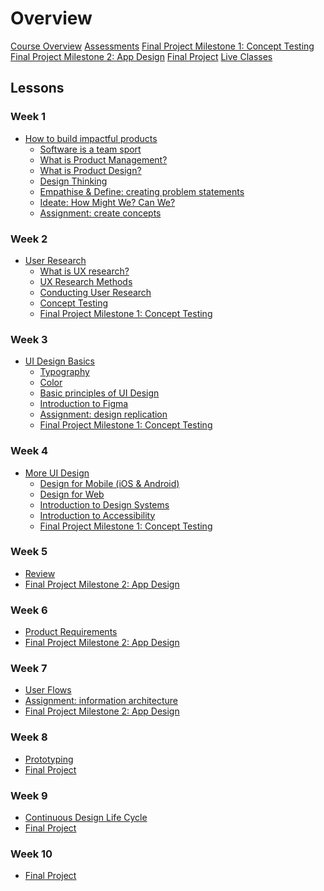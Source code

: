 # Overview

[Course Overview](pm-and-design.md)
[Assessments](assessments.md)
[Final Project Milestone 1: Concept Testing](concept-testing.md)
[Final Project Milestone 2: App Design](app-designs.md)
[Final Project](final-project.md)
[Live Classes]()


## Lessons

### Week 1

- [How to build impactful products](lessons/software-dev-teams.md)
  - [Software is a team sport](lessons/software-team/basics.md)
  - [What is Product Management?](lessons/software-team/what-is-pm.md)
  - [What is Product Design?](lessons/software-team/what-is-design.md)
  - [Design Thinking](lessons/software-team/design-thinking.md)
  - [Empathise & Define: creating problem statements](lessons/software-team/empathize-and-define.md)
  - [Ideate: How Might We? Can We?](lessons/software-team/how-might-we.md)
  - [Assignment: create concepts](lessons/software-team/assignment.md)

### Week 2

- [User Research](lessons/ux-research.md)
  - [What is UX research?](lessons/ux-research/basics.md)
  - [UX Research Methods](lessons/ux-research/methods.md)
  - [Conducting User Research](lessons/ux-research/conducting-research.md)
  - [Concept Testing](lessons/ux-research/concept-testing.md)
  - [Final Project Milestone 1: Concept Testing](concept-testing.md)

### Week 3

- [UI Design Basics](lessons/ui-design-basics.md)
  - [Typography](lessons/ui-design-basics/typography.md)
  - [Color](lessons/ui-design-basics/color.md)
  - [Basic principles of UI Design](lessons/ui-design-basics/basic-principles.md)
  - [Introduction to Figma](lessons/ui-design-basics/introduction-to-Figma.md)
  - [Assignment: design replication](lessons/ui-design-basics/assignment.md)
  - [Final Project Milestone 1: Concept Testing](concept-testing.md)


### Week 4

- [More UI Design](lessons/more-ui-design.md)
  - [Design for Mobile (iOS & Android)](lessons/more-ui-design/mobile.md)
  - [Design for Web](lessons/more-ui-design/web.md)
  - [Introduction to Design Systems](lessons/more-ui-design/design-systems.md)
  - [Introduction to Accessibility](lessons/more-ui-design/accessibility.md)
  - [Final Project Milestone 1: Concept Testing](concept-testing.md)

### Week 5
- [Review]()
- [Final Project Milestone 2: App Design](app-designs.md)


### Week 6
- [Product Requirements]()
- [Final Project Milestone 2: App Design](app-designs.md)


### Week 7
- [User Flows]()
- [Assignment: information architecture]()
- [Final Project Milestone 2: App Design](app-designs.md)

### Week 8
- [Prototyping]()
- [Final Project](final-project.md)


### Week 9
- [Continuous Design Life Cycle]()
- [Final Project](final-project.md)

### Week 10
- [Final Project](final-project.md)

